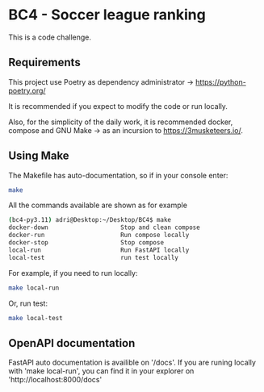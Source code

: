# BC4 - Soccer league ranking

This is a code challenge.

## Requirements
This project use Poetry as dependency administrator -> https://python-poetry.org/

It is recommended if you expect to modify the code or run locally.

Also, for the simplicity of the daily work, it is recommended docker, compose and GNU Make -> as an incursion to https://3musketeers.io/.

## Using Make

The Makefile has auto-documentation, so if in your console enter:

```bash
make
```

All the commands available are shown as for example

```bash
(bc4-py3.11) adri@Desktop:~/Desktop/BC4$ make
docker-down                    Stop and clean compose
docker-run                     Run compose locally
docker-stop                    Stop compose
local-run                      Run FastAPI locally
local-test                     run test locally
```

For example, if you need to run locally:
```bash
make local-run
```
Or, run test:
```bash
make local-test
```

## OpenAPI documentation

FastAPI auto documentation is availible on '/docs'.
If you are runing locally with 'make local-run', you can find it in your explorer on 'http://localhost:8000/docs'